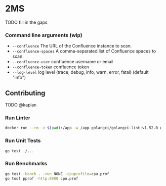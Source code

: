 # 2MS
TODO fill in the gaps

### Command line arguments (wip)

- `--confluence` The URL of the Confluence instance to scan.
- `--confluence-spaces` A comma-separated list of Confluence spaces to scan.
- `--confluence-user` confluence username or email
- `--confluence-token` confluence token
- `--log-level` log level (trace, debug, info, warn, error, fatal) (default "info")


## Contributing
TODO @kaplan

### Run Linter
```bash
docker run --rm -v $(pwd):/app -w /app golangci/golangci-lint:v1.52.0 golangci-lint run -v -E gofmt --timeout=5m
```

### Run Unit Tests
```bash
go test ./...
```

### Run Benchmarks
```bash
go test -bench . -run NONE -cpuprofile=cpu.prof
go tool pprof -http:8080 cpu.prof
```
